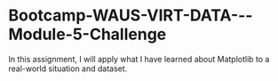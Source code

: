 # Bootcamp-WAUS-VIRT-DATA---Module-5-Challenge
In this assignment, I will apply what I have learned about Matplotlib to a real-world situation and dataset.
